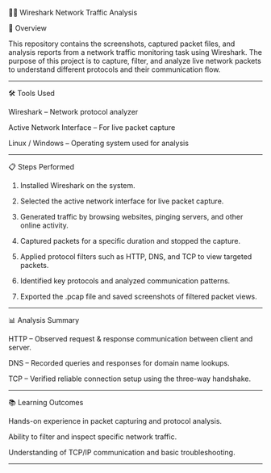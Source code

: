 🕵️‍♂️ Wireshark Network Traffic Analysis

📌 Overview

This repository contains the screenshots, captured packet files, and analysis reports from a network traffic monitoring task using Wireshark.
The purpose of this project is to capture, filter, and analyze live network packets to understand different protocols and their communication flow.


---

🛠 Tools Used

Wireshark – Network protocol analyzer

Active Network Interface – For live packet capture

Linux / Windows – Operating system used for analysis



---

📋 Steps Performed

1. Installed Wireshark on the system.


2. Selected the active network interface for live packet capture.


3. Generated traffic by browsing websites, pinging servers, and other online activity.


4. Captured packets for a specific duration and stopped the capture.


5. Applied protocol filters such as HTTP, DNS, and TCP to view targeted packets.


6. Identified key protocols and analyzed communication patterns.


7. Exported the .pcap file and saved screenshots of filtered packet views.




---

📊 Analysis Summary

HTTP – Observed request & response communication between client and server.

DNS – Recorded queries and responses for domain name lookups.

TCP – Verified reliable connection setup using the three-way handshake.

---

📚 Learning Outcomes

Hands-on experience in packet capturing and protocol analysis.

Ability to filter and inspect specific network traffic.

Understanding of TCP/IP communication and basic troubleshooting.



---


